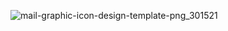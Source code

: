 ![mail-graphic-icon-design-template-png_301521](https://user-images.githubusercontent.com/118940781/221072960-997294e1-083f-4732-8814-c2cfab7a0872.jpg)
